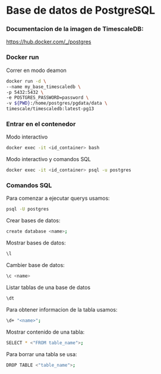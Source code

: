 # Base de datos de PostgreSQL

### Documentacion de la imagen de TimescaleDB:

https://hub.docker.com/_/postgres

### Docker run

Correr en modo deamon

```bash
docker run -d \
--name my_base_timescaledb \
-p 5432:5432 \
-e POSTGRES_PASSWORD=password \
-v ${PWD}:/home/postgres/pgdata/data \
timescale/timescaledb:latest-pg13
```

### Entrar en el contenedor 

Modo interactivo 

```bash
docker exec -it <id_container> bash
```

Modo interactivo y comandos SQL

```bash
docker exec -it <id_container> psql -u postgres
```

### Comandos SQL

Para comenzar a ejecutar querys usamos:

```bash
psql -U postgres
```

Crear bases de datos:

```bash
create database <name>;
```

Mostrar bases de datos:

```bash
\l
```

Cambier base de datos:

```bash
\c <name>
```

Listar tablas de una base de datos

```bash
\dt
```

Para obtener informacion de la tabla usamos:

```bash
\d+ "<name>";
```

Mostrar contenido de una tabla:

```bash
SELECT * <"FROM table_name">;
```

Para borrar una tabla se usa:

```bash
DROP TABLE <"table_name">;
```